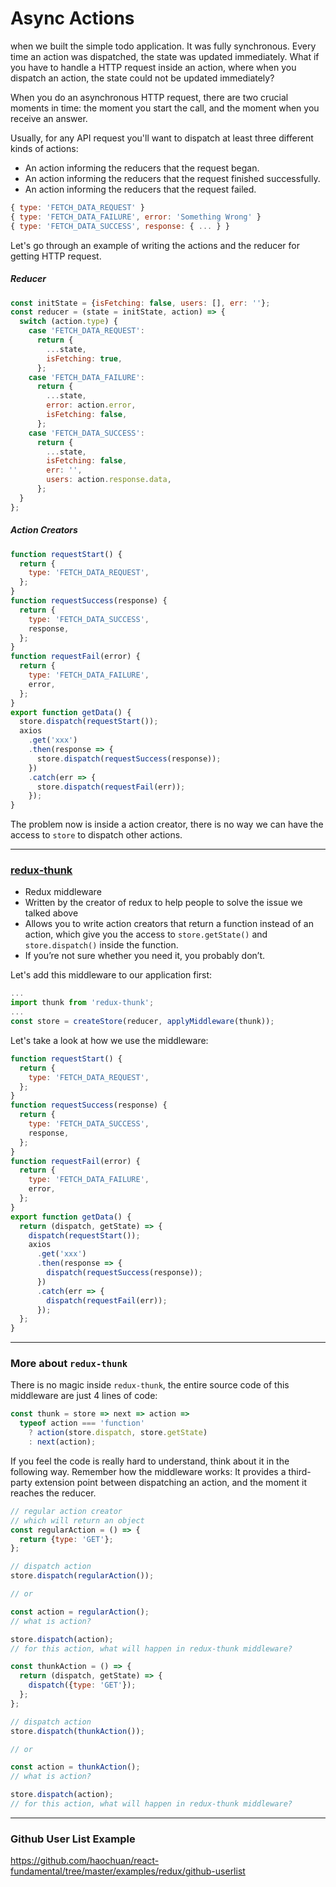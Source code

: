 # Async Actions

when we built the simple todo application. It was fully synchronous. Every time an action was dispatched, the state was updated immediately. What if you have to handle a HTTP request inside an action, where when you dispatch an action, the state could not be updated immediately?

When you do an asynchronous HTTP request, there are two crucial moments in time: the moment you start the call, and the moment when you receive an answer.

Usually, for any API request you'll want to dispatch at least three different kinds of actions:

* An action informing the reducers that the request began.
* An action informing the reducers that the request finished successfully.
* An action informing the reducers that the request failed.

```js
{ type: 'FETCH_DATA_REQUEST' }
{ type: 'FETCH_DATA_FAILURE', error: 'Something Wrong' }
{ type: 'FETCH_DATA_SUCCESS', response: { ... } }
```

Let's go through an example of writing the actions and the reducer for getting HTTP request.

##### Reducer

```js
const initState = {isFetching: false, users: [], err: ''};
const reducer = (state = initState, action) => {
  switch (action.type) {
    case 'FETCH_DATA_REQUEST':
      return {
        ...state,
        isFetching: true,
      };
    case 'FETCH_DATA_FAILURE':
      return {
        ...state,
        error: action.error,
        isFetching: false,
      };
    case 'FETCH_DATA_SUCCESS':
      return {
        ...state,
        isFetching: false,
        err: '',
        users: action.response.data,
      };
  }
};
```

##### Action Creators

```js
function requestStart() {
  return {
    type: 'FETCH_DATA_REQUEST',
  };
}
function requestSuccess(response) {
  return {
    type: 'FETCH_DATA_SUCCESS',
    response,
  };
}
function requestFail(error) {
  return {
    type: 'FETCH_DATA_FAILURE',
    error,
  };
}
export function getData() {
  store.dispatch(requestStart());
  axios
    .get('xxx')
    .then(response => {
      store.dispatch(requestSuccess(response));
    })
    .catch(err => {
      store.dispatch(requestFail(err));
    });
}
```

The problem now is inside a action creator, there is no way we can have the access to `store` to dispatch other actions.

---

### [redux-thunk](https://github.com/gaearon/redux-thunk)

* Redux middleware
* Written by the creator of redux to help people to solve the issue we talked above
* Allows you to write action creators that return a function instead of an action, which give you the access to `store.getState()` and `store.dispatch()` inside the function.
* If you’re not sure whether you need it, you probably don’t.

Let's add this middleware to our application first:

```js
...
import thunk from 'redux-thunk';
...
const store = createStore(reducer, applyMiddleware(thunk));
```

Let's take a look at how we use the middleware:

```js
function requestStart() {
  return {
    type: 'FETCH_DATA_REQUEST',
  };
}
function requestSuccess(response) {
  return {
    type: 'FETCH_DATA_SUCCESS',
    response,
  };
}
function requestFail(error) {
  return {
    type: 'FETCH_DATA_FAILURE',
    error,
  };
}
export function getData() {
  return (dispatch, getState) => {
    dispatch(requestStart());
    axios
      .get('xxx')
      .then(response => {
        dispatch(requestSuccess(response));
      })
      .catch(err => {
        dispatch(requestFail(err));
      });
  };
}
```

---

### More about `redux-thunk`

There is no magic inside `redux-thunk`, the entire source code of this middleware are just 4 lines of code:

```js
const thunk = store => next => action =>
  typeof action === 'function'
    ? action(store.dispatch, store.getState)
    : next(action);
```

If you feel the code is really hard to understand, think about it in the following way. Remember how the middleware works: It provides a third-party extension point between dispatching an action, and the moment it reaches the reducer.

```js
// regular action creator
// which will return an object
const regularAction = () => {
  return {type: 'GET'};
};

// dispatch action
store.dispatch(regularAction());

// or

const action = regularAction();
// what is action?

store.dispatch(action);
// for this action, what will happen in redux-thunk middleware?

const thunkAction = () => {
  return (dispatch, getState) => {
    dispatch({type: 'GET'});
  };
};

// dispatch action
store.dispatch(thunkAction());

// or

const action = thunkAction();
// what is action?

store.dispatch(action);
// for this action, what will happen in redux-thunk middleware?
```

---

### Github User List Example

https://github.com/haochuan/react-fundamental/tree/master/examples/redux/github-userlist
